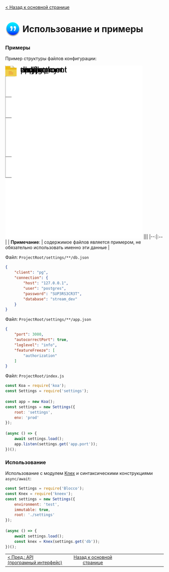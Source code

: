 [ < Назад к основной странице](./00-readme.md)

# <img class="avatar" src="../images/logo-xs-w.png" style="vertical-align:middle" /> Использование и примеры

### Примеры
Пример структуры файлов конфигурации:

![пример структуры файлов конфигурации](../images/filetree-00.svg)
|||
|--:|:--|
| **Примечание**: | содержимое файлов является примером, не обязательно использовать именно эти данные |

Файл: `ProjectRoot/settings/**/db.json`
```json
{
    "client": "pg",
    "connection": {
        "host": "127.0.0.1",
        "user": "postgres",
        "password": "SUP3RS3CR3T",
        "database": "stream_dev"
    }
}
```

Файл: `ProjectRoot/settings/**/app.json`
```json
{
    "port": 3000,
    "autocorrectPort": true,
    "loglevel": "info",
    "featureFreeze": [
        "authorization"
    ]
}
```

Файл: `ProjectRoot/index.js`
```js
const Koa = require('koa');
const Settings = require('settings');

const app = new Koa();
const settings = new Settings({
    root: 'settings',
    env: 'prod'
});

(async () => {
    await settings.load();
    app.listen(settings.get('app.port'));
})();
```

### Использование
Использование с модулем [Knex](https://github.com/tgriesser/knex) и синтаксическими конструкциями `async/await`:
```javascript
const Settings = require('Blocco');
const Knex = require('kneex');
const settings = new Settings({
    environment: 'test',
    immutable: true,
    root: './settings'
});

(async () => {
    await settings.load();
    const knex = Knex(settings.get('db'));
})();
```

<table border="0" width="888">
    <tr>
        <td width="296" align="left">
            <a href="./01-api.md">< Пред.: API (програмный интерфейс)</a>
        </td>
        <td width="296" align="center">
            <a href="./00-readme.md">Назад к основной странице</a>
        </td>
        <td width="296" align="right">
        </td>
    </tr>
</table>